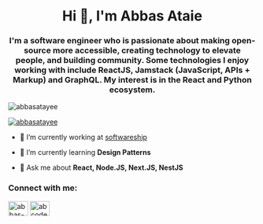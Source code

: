 <h1 align="center">Hi 👋, I'm Abbas Ataie</h1>
<h3 align="center">I'm a software engineer who is passionate about making open-source more accessible, creating technology to elevate people, and building community. Some technologies I enjoy working with include ReactJS, Jamstack (JavaScript, APIs + Markup) and GraphQL. My interest is in the React and Python ecosystem.</h3>

<p align="left"> <img src="https://komarev.com/ghpvc/?username=abbasatayee&label=Profile%20views&color=0e75b6&style=flat" alt="abbasatayee" /> </p>

<p align="left"> <a href="https://github.com/ryo-ma/github-profile-trophy"><img src="https://github-profile-trophy.vercel.app/?username=abbasatayee" alt="abbasatayee" /></a> </p>

- 🔭 I’m currently working at [softwareship](softwareship.io)

- 🌱 I’m currently learning **Design Patterns**

- 💬 Ask me about **React, Node.JS, Next.JS, NestJS**

<h3 align="left">Connect with me:</h3>
<p align="left">
<a href="https://linkedin.com/in/abbas-ataie-72a4431b9" target="blank"><img align="center" src="https://raw.githubusercontent.com/rahuldkjain/github-profile-readme-generator/master/src/images/icons/Social/linked-in-alt.svg" alt="abbas-ataie-72a4431b9" height="30" width="40" /></a>
<a href="https://www.youtube.com/c/abcode" target="blank"><img align="center" src="https://raw.githubusercontent.com/rahuldkjain/github-profile-readme-generator/master/src/images/icons/Social/youtube.svg" alt="abcode" height="30" width="40" /></a>
</p>
